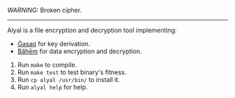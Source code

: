 *WARNING:* Broken cipher.

-----

Alyal is a file encryption and decryption tool implementing:
- [Ġasaq](https://codeberg.org/rajululkahf/ghasaq) for key derivation.
- [Băhēm](https://codeberg.org/rajululkahf/baheem) for data encryption and
  decryption.

1. Run `make` to compile.
1. Run `make test` to test binary's fitness.
1. Run `cp alyal /usr/bin/` to install it.
1. Run `alyal help` for help.
